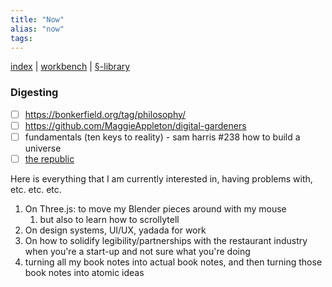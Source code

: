 ```yaml
---
title: "Now"
alias: "now"
tags: 
---
```


[index](/.md) | [workbench](_workbench.md) | [§-library](§-library.md)


### Digesting
- [ ] https://bonkerfield.org/tag/philosophy/
- [ ] https://github.com/MaggieAppleton/digital-gardeners
- [ ] fundamentals (ten keys to reality) - sam harris #238 how to build a universe
- [ ] [the republic](books/the-republic.md)

Here is everything that I am currently interested in, having problems with, etc. etc. etc.

1. On Three.js: to move my Blender pieces around with my mouse
	1. but also to learn how to scrollytell
2. On design systems, UI/UX, yadada for work
3. On how to solidify legibility/partnerships with the restaurant industry when you're a start-up and not sure what you're doing
4. turning all my book notes into actual book notes, and then turning those book notes into atomic ideas